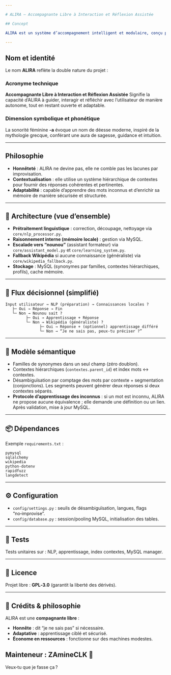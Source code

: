 ```yaml
---

# ALIRA – Accompagnante Libre à Interaction et Réflexion Assistée

## Concept

ALIRA est un système d’accompagnement intelligent et modulaire, conçu pour interagir avec l’utilisateur de manière claire et précise. Son objectif est de fournir des réponses fiables et contextualisées, tout en respectant sa philosophie fondamentale : **si ALIRA ne sait pas, elle dit qu’elle ne sait pas**.

---
```


## Nom et identité

Le nom **ALIRA** reflète la double nature du projet :

### Acronyme technique

**Accompagnante Libre à Interaction et Réflexion Assistée**
Signifie la capacité d’ALIRA à guider, interagir et réfléchir avec l’utilisateur de manière autonome, tout en restant ouverte et adaptable.

### Dimension symbolique et phonétique

La sonorité féminine **-a** évoque un nom de déesse moderne, inspiré de la mythologie grecque, conférant une aura de sagesse, guidance et intuition.

---

## Philosophie

* **Honnêteté** : ALIRA ne devine pas, elle ne comble pas les lacunes par improvisation.
* **Contextualisation** : elle utilise un système hiérarchique de contextes pour fournir des réponses cohérentes et pertinentes.
* **Adaptabilité** : capable d’apprendre des mots inconnus et d’enrichir sa mémoire de manière sécurisée et structurée.

---

## 🧠 Architecture (vue d’ensemble)

* **Prétraitement linguistique** : correction, découpage, nettoyage via `core/nlp_processor.py`.
* **Raisonnement interne (mémoire locale)** : gestion via MySQL.
* **Escalade vers “nounou”** (assistant formateur) via `core/assistant_model.py` et `core/learning_system.py`.
* **Fallback Wikipédia** si aucune connaissance (généraliste) via `core/wikipedia_fallback.py`.
* **Stockage** : MySQL (synonymes par familles, contextes hiérarchiques, profils), cache mémoire.

---

## 🔗 Flux décisionnel (simplifié)

```
Input utilisateur → NLP (préparation) → Connaissances locales ?
   ├─ Oui → Réponse → Fin
   └─ Non → Nounou sait ?
         ├─ Oui → Apprentissage + Réponse
         └─ Non → Wikipédia (généraliste) ?
               ├─ Oui → Réponse + (optionnel) apprentissage différé
               └─ Non → “Je ne sais pas, peux-tu préciser ?”
```

---

## 🧩 Modèle sémantique

* Familles de synonymes dans un seul champ (zéro doublon).
* Contextes hiérarchiques (`contextes.parent_id`) et index mots ↔ contextes.
* Désambiguïsation par comptage des mots par contexte + segmentation (conjonctions).
  Les segments peuvent générer deux réponses si deux contextes séparés.
* **Protocole d’apprentissage des inconnus** : si un mot est inconnu, ALIRA ne propose aucune équivalence ; elle demande une définition ou un lien. Après validation, mise à jour MySQL.

---

## 📦 Dépendances

Exemple `requirements.txt` :

```
pymysql
sqlalchemy
wikipedia
python-dotenv
rapidfuzz
langdetect
```

---

## ⚙️ Configuration

* `config/settings.py` : seuils de désambiguïsation, langues, flags “no‑improvise”.
* `config/database.py` : session/pooling MySQL, initialisation des tables.

---

## 🧪 Tests

Tests unitaires sur : NLP, apprentissage, index contextes, MySQL manager.

---

## 📜 Licence

Projet libre : **GPL‑3.0** (garantit la liberté des dérivés).

---

## 🙌 Crédits & philosophie

ALIRA est une **compagnante libre** :

* **Honnête** : dit “je ne sais pas” si nécessaire.
* **Adaptative** : apprentissage ciblé et sécurisé.
* **Économe en ressources** : fonctionne sur des machines modestes.

**Mainteneur** : ZAmineCLK 💚
---
Veux‑tu que je fasse ça ?
